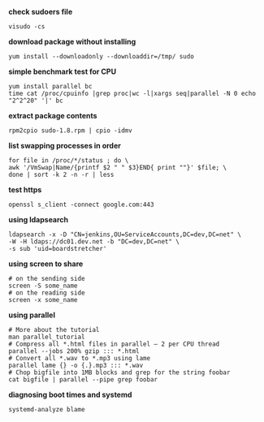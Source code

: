 **check sudoers file**
```
visudo -cs
```
**download package without installing**
```
yum install --downloadonly --downloaddir=/tmp/ sudo
```
**simple benchmark test for CPU**
```
yum install parallel bc
time cat /proc/cpuinfo |grep proc|wc -l|xargs seq|parallel -N 0 echo "2^2^20" '|' bc
```
**extract package contents**
```
rpm2cpio sudo-1.8.rpm | cpio -idmv
```
**list swapping processes in order**
```
for file in /proc/*/status ; do \
awk '/VmSwap|Name/{printf $2 " " $3}END{ print ""}' $file; \
done | sort -k 2 -n -r | less
```
**test https**
```
openssl s_client -connect google.com:443
```
**using ldapsearch**
```
ldapsearch -x -D "CN=jenkins,OU=ServiceAccounts,DC=dev,DC=net" \
-W -H ldaps://dc01.dev.net -b "DC=dev,DC=net" \ 
-s sub 'uid=boardstretcher'
```
**using screen to share**
```
# on the sending side
screen -S some_name
# on the reading side
screen -x some_name
```
**using parallel**
```
# More about the tutorial
man parallel_tutorial
# Compress all *.html files in parallel – 2 per CPU thread
parallel --jobs 200% gzip ::: *.html
# Convert all *.wav to *.mp3 using lame
parallel lame {} -o {.}.mp3 ::: *.wav
# Chop bigfile into 1MB blocks and grep for the string foobar
cat bigfile | parallel --pipe grep foobar

```
**diagnosing boot times and systemd**
```
systemd-analyze blame
```
